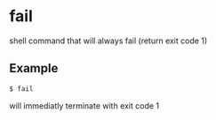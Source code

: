 # fail

shell command that will always fail (return exit code 1)

## Example

```sh
$ fail
```

will immediatly terminate with exit code 1
